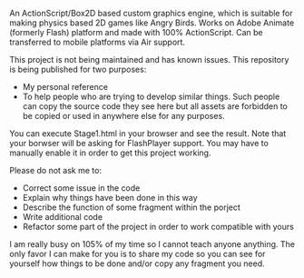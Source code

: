 An ActionScript/Box2D based custom graphics engine, which is suitable for making physics based 2D games like Angry Birds. Works on Adobe Animate (formerly Flash) platform and made with 100% ActionScript. Can be transferred to mobile platforms via Air support.

This project is not being maintained and has known issues. This repository is being published for two purposes:

- My personal reference
- To help people who are trying to develop similar things. Such people can copy the source code they see here but all assets are forbidden to be copied or used in anywhere else for any purposes.

You can execute Stage1.html in your browser and see the result. Note that your borwser will be asking for FlashPlayer support. You may have to manually enable it in order to get this project working.

Please do not ask me to:

- Correct some issue in the code
- Explain why things have been done in this way
- Describe the function of some fragment within the porject
- Write additional code
- Refactor some part of the project in order to work compatible with yours

I am really busy on 105% of my time so I cannot teach anyone anything. The only favor I can make for you is to share my code so you can see for yourself how things to be done and/or copy any fragment you need.
